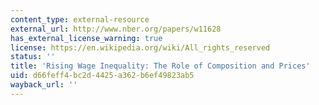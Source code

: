 ```yaml
---
content_type: external-resource
external_url: http://www.nber.org/papers/w11628
has_external_license_warning: true
license: https://en.wikipedia.org/wiki/All_rights_reserved
status: ''
title: 'Rising Wage Inequality: The Role of Composition and Prices'
uid: d66feff4-bc2d-4425-a362-b6ef49823ab5
wayback_url: ''
---
```

